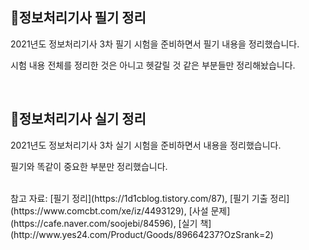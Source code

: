 ## 📝정보처리기사 필기 정리

2021년도 정보처리기사 3차 필기 시험을 준비하면서 필기 내용을 정리했습니다.

시험 내용 전체를 정리한 것은 아니고 헷갈릴 것 같은 부분들만 정리해놨습니다.

<br>

## 📝정보처리기사 실기 정리

2021년도 정보처리기사 3차 실기 시험을 준비하면서 내용을 정리했습니다.

필기와 똑같이 중요한 부분만 정리했습니다.

<br>
참고 자료: [필기 정리](https://1d1cblog.tistory.com/87), [필기 기출 정리](https://www.comcbt.com/xe/iz/4493129), [사설 문제](https://cafe.naver.com/soojebi/84596), [실기 책](http://www.yes24.com/Product/Goods/89664237?OzSrank=2)

